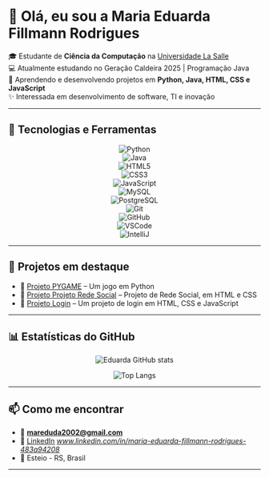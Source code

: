 # 👋 Olá, eu sou a Maria Eduarda Fillmann Rodrigues  

🎓 Estudante de **Ciência da Computação** na [Universidade La Salle](https://www.unilasalle.edu.br)  
💻 Atualmente estudando no Geração Caldeira 2025 | Programação Java  
🌱 Aprendendo e desenvolvendo projetos em **Python, Java, HTML, CSS e JavaScript**  
✨ Interessada em desenvolvimento de software, TI e inovação  

---

## 🚀 Tecnologias e Ferramentas  

<div align="center">
  
![Python](https://img.shields.io/badge/Python-3776AB?style=for-the-badge&logo=python&logoColor=white)  
![Java](https://img.shields.io/badge/Java-ED8B00?style=for-the-badge&logo=openjdk&logoColor=white)  
![HTML5](https://img.shields.io/badge/HTML5-E34F26?style=for-the-badge&logo=html5&logoColor=white)  
![CSS3](https://img.shields.io/badge/CSS3-1572B6?style=for-the-badge&logo=css3&logoColor=white)  
![JavaScript](https://img.shields.io/badge/JavaScript-F7DF1E?style=for-the-badge&logo=javascript&logoColor=black)  
![MySQL](https://img.shields.io/badge/MySQL-005C84?style=for-the-badge&logo=mysql&logoColor=white)  
![PostgreSQL](https://img.shields.io/badge/PostgreSQL-316192?style=for-the-badge&logo=postgresql&logoColor=white)  
![Git](https://img.shields.io/badge/Git-F05032?style=for-the-badge&logo=git&logoColor=white)  
![GitHub](https://img.shields.io/badge/GitHub-181717?style=for-the-badge&logo=github&logoColor=white)  
![VSCode](https://img.shields.io/badge/VS%20Code-0078d7?style=for-the-badge&logo=visual-studio-code&logoColor=white)  
![IntelliJ](https://img.shields.io/badge/IntelliJ%20IDEA-000000?style=for-the-badge&logo=intellij-idea&logoColor=white)  

</div>

---

## 📌 Projetos em destaque  

- 🔹 [Projeto PYGAME](https://github.com/eduardafillmann/pygame-exercicio) – Um jogo em Python  
- 🔹 [Projeto Projeto Rede Social](https://github.com/eduardafillmann/projeto-social) – Projeto de Rede Social, em HTML e CSS  
- 🔹 [Projeto Login](https://github.com/eduardafillmann/projeto-login) – Um projeto de login em HTML, CSS e JavaScript 

---

## 📊 Estatísticas do GitHub  

<div align="center">

![Eduarda GitHub stats](https://github-readme-stats.vercel.app/api?username=eduardafillmann&show_icons=true&theme=tokyonight)  

![Top Langs](https://github-readme-stats.vercel.app/api/top-langs/?username=eduardafillmann&layout=compact&theme=tokyonight)  

</div>

---

## 📫 Como me encontrar  

- 📧 **mareduda2002@gmail.com**  
- 💼 [LinkedIn](#) *www.linkedin.com/in/maria-eduarda-fillmann-rodrigues-483a94208*  
- 📍 Esteio - RS, Brasil  

---
